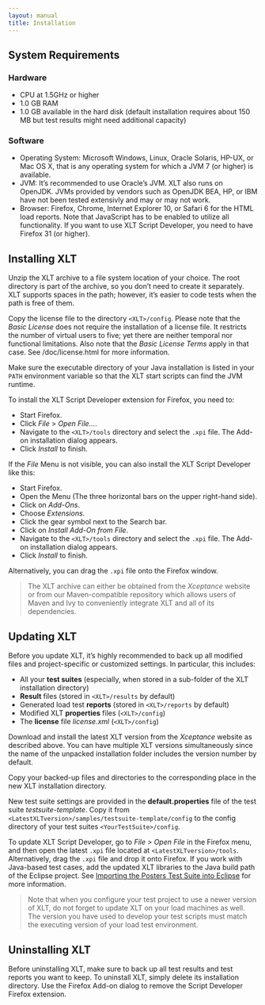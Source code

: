 ```yaml
---
layout: manual
title: Installation
---
```


System Requirements
-------------------

### Hardware

-   CPU at 1.5GHz or higher
-   1.0 GB RAM
-   1.0 GB available in the hard disk (default installation requires
    about 150 MB but test results might need additional capacity)

### Software

-   Operating System: Microsoft Windows, Linux, Oracle Solaris, HP-UX,
    or Mac OS X, that is any operating system for which a JVM 7 (or
    higher) is available.
-   JVM: It’s recommended to use Oracle’s JVM. XLT also runs on OpenJDK.
    JVMs provided by vendors such as OpenJDK BEA, HP, or IBM have not
    been tested extensivly and may or may not work.
-   Browser: Firefox, Chrome, Internet Explorer 10, or Safari 6 for the
    HTML load reports. Note that JavaScript has to be enabled to utilize
    all functionality. If you want to use XLT Script Developer, you need
    to have Firefox 31 (or higher).

Installing XLT
--------------

Unzip the XLT archive to a file system location of your choice. The root
directory is part of the archive, so you don’t need to create it
separately. XLT supports spaces in the path; however, it’s easier to
code tests when the path is free of them.

Copy the license file to the directory `<XLT>/config`. Please note that
the *Basic License* does not require the installation of a license file.
It restricts the number of virtual users to five; yet there are neither
temporal nor functional limitations. Also note that the *Basic License
Terms* apply in that case. See <XLT>/doc/license.html for more
information.

Make sure the executable directory of your Java installation is listed
in your `PATH` environment variable so that the XLT start scripts can
find the JVM runtime.

To install the XLT Script Developer extension for Firefox, you need to:

-   Start Firefox.
-   Click *File* \> *Open File…*.
-   Navigate to the `<XLT>/tools` directory and select the `.xpi` file.
    The Add-on installation dialog appears.
-   Click *Install* to finish.

If the *File* Menu is not visible, you can also install the XLT Script
Developer like this:

-   Start Firefox.
-   Open the Menu (The three horizontal bars on the upper right-hand
    side).
-   Click on *Add-Ons*.
-   Choose *Extensions*.
-   Click the gear symbol next to the Search bar.
-   Click on *Install Add-On from File*.
-   Navigate to the `<XLT>/tools` directory and select the `.xpi` file.
    The Add-on installation dialog appears.
-   Click *Install* to finish.

Alternatively, you can drag the `.xpi` file onto the Firefox window.

> The XLT archive can either be obtained from the *Xceptance* website or
> from our Maven-compatible repository which allows users of Maven and
> Ivy to conveniently integrate XLT and all of its dependencies.

Updating XLT
------------

Before you update XLT, it’s highly recommended to back up all modified
files and project-specific or customized settings. In particular, this
includes:

-   All your **test suites** (especially, when stored in a sub-folder of
    the XLT installation directory)
-   **Result** files (stored in `<XLT>/results` by default)
-   Generated load test **reports** (stored in `<XLT>/reports` by
    default)
-   Modified XLT **properties** files (`<XLT>/config`)
-   The **license** file *license.xml* (`<XLT>/config`)

Download and install the latest XLT version from the *Xceptance* website
as described above. You can have multiple XLT versions simultaneously
since the name of the unpacked installation folder includes the version
number by default.

Copy your backed-up files and directories to the corresponding place in
the new XLT installation directory.

New test suite settings are provided in the **default.properties** file
of the test suite *testsuite-template*. Copy it from
`<LatestXLTversion>/samples/testsuite-template/config` to the config
directory of your test suites `<YourTestSuite>/config`.

To update XLT Script Developer, go to *File \> Open File* in the Firefox
menu, and then open the latest `.xpi` file located at
`<LatestXLTversion>/tools`. Alternatively, drag the `.xpi` file and drop
it onto Firefox. If you work with Java-based test cases, add the updated
XLT libraries to the Java build path of the Eclipse project. See
[Importing the Posters Test Suite into Eclipse](07-posters.html) for
more information.

> Note that when you configure your test project to use a newer version
> of XLT, do not forget to update XLT on your load machines as well. The
> version you have used to develop your test scripts must match the
> executing version of your load test environment.

Uninstalling XLT
----------------

Before uninstalling XLT, make sure to back up all test results and test
reports you want to keep. To uninstall XLT, simply delete its
installation directory. Use the Firefox Add-on dialog to remove the
Script Developer Firefox extension.
